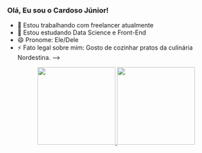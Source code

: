 ### Olá, Eu sou o Cardoso Júnior!

- 🔭 Estou trabalhando com freelancer atualmente
- 🌱 Estou estudando Data Science e Front-End
- 😄 Pronome: Ele/Dele
- ⚡ Fato legal sobre mim: Gosto de cozinhar pratos da culinária Nordestina.
-->
<div align="center">
  <a href="https://github.com/cardosojr95">
  <img height="180em" src="https://github-readme-stats.vercel.app/api?username=cardosojr95&show_icons=true&theme=dark&include_all_commits=true&count_private=true"/>
  <img height="180em" src="https://github-readme-stats.vercel.app/api/top-langs/?username=cardosojr95&layout=compact&langs_count=7&theme=dark"/>
</div>



